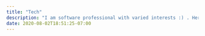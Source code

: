 ```yaml
---
title: "Tech"
description: "I am software professional with varied interests :) . Here I write all technology related articles. "
date: 2020-08-02T18:51:25-07:00
---
```

